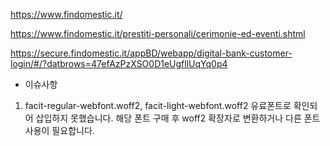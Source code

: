 https://www.findomestic.it/

https://www.findomestic.it/prestiti-personali/cerimonie-ed-eventi.shtml

https://secure.findomestic.it/appBD/webapp/digital-bank-customer-login/#/?datbrows=47efAzPzXSO0D1eUgfllUqYq0p4


* 이슈사항
1) facit-regular-webfont.woff2, facit-light-webfont.woff2 유료폰트로 확인되어 삽입하지 못했습니다. 해당 폰트 구매 후 woff2 확장자로 변환하거나 다른 폰트사용이 필요합니다.
